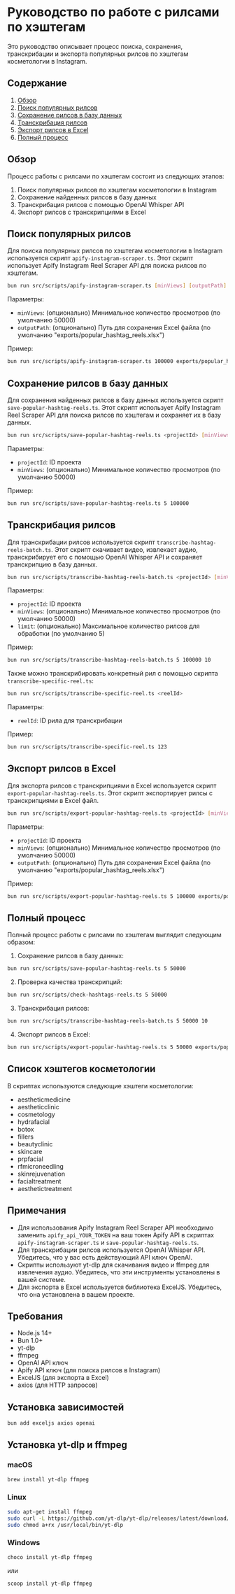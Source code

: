 # Руководство по работе с рилсами по хэштегам

Это руководство описывает процесс поиска, сохранения, транскрибации и экспорта популярных рилсов по хэштегам косметологии в Instagram.

## Содержание

1. [Обзор](#обзор)
2. [Поиск популярных рилсов](#поиск-популярных-рилсов)
3. [Сохранение рилсов в базу данных](#сохранение-рилсов-в-базу-данных)
4. [Транскрибация рилсов](#транскрибация-рилсов)
5. [Экспорт рилсов в Excel](#экспорт-рилсов-в-excel)
6. [Полный процесс](#полный-процесс)

## Обзор

Процесс работы с рилсами по хэштегам состоит из следующих этапов:

1. Поиск популярных рилсов по хэштегам косметологии в Instagram
2. Сохранение найденных рилсов в базу данных
3. Транскрибация рилсов с помощью OpenAI Whisper API
4. Экспорт рилсов с транскрипциями в Excel

## Поиск популярных рилсов

Для поиска популярных рилсов по хэштегам косметологии в Instagram используется скрипт `apify-instagram-scraper.ts`. Этот скрипт использует Apify Instagram Reel Scraper API для поиска рилсов по хэштегам.

```bash
bun run src/scripts/apify-instagram-scraper.ts [minViews] [outputPath]
```

Параметры:
- `minViews`: (опционально) Минимальное количество просмотров (по умолчанию 50000)
- `outputPath`: (опционально) Путь для сохранения Excel файла (по умолчанию "exports/popular_hashtag_reels.xlsx")

Пример:
```bash
bun run src/scripts/apify-instagram-scraper.ts 100000 exports/popular_hashtag_reels_100k.xlsx
```

## Сохранение рилсов в базу данных

Для сохранения найденных рилсов в базу данных используется скрипт `save-popular-hashtag-reels.ts`. Этот скрипт использует Apify Instagram Reel Scraper API для поиска рилсов по хэштегам и сохраняет их в базу данных.

```bash
bun run src/scripts/save-popular-hashtag-reels.ts <projectId> [minViews]
```

Параметры:
- `projectId`: ID проекта
- `minViews`: (опционально) Минимальное количество просмотров (по умолчанию 50000)

Пример:
```bash
bun run src/scripts/save-popular-hashtag-reels.ts 5 100000
```

## Транскрибация рилсов

Для транскрибации рилсов используется скрипт `transcribe-hashtag-reels-batch.ts`. Этот скрипт скачивает видео, извлекает аудио, транскрибирует его с помощью OpenAI Whisper API и сохраняет транскрипцию в базу данных.

```bash
bun run src/scripts/transcribe-hashtag-reels-batch.ts <projectId> [minViews] [limit]
```

Параметры:
- `projectId`: ID проекта
- `minViews`: (опционально) Минимальное количество просмотров (по умолчанию 50000)
- `limit`: (опционально) Максимальное количество рилсов для обработки (по умолчанию 5)

Пример:
```bash
bun run src/scripts/transcribe-hashtag-reels-batch.ts 5 100000 10
```

Также можно транскрибировать конкретный рил с помощью скрипта `transcribe-specific-reel.ts`:

```bash
bun run src/scripts/transcribe-specific-reel.ts <reelId>
```

Параметры:
- `reelId`: ID рила для транскрибации

Пример:
```bash
bun run src/scripts/transcribe-specific-reel.ts 123
```

## Экспорт рилсов в Excel

Для экспорта рилсов с транскрипциями в Excel используется скрипт `export-popular-hashtag-reels.ts`. Этот скрипт экспортирует рилсы с транскрипциями в Excel файл.

```bash
bun run src/scripts/export-popular-hashtag-reels.ts <projectId> [minViews] [outputPath]
```

Параметры:
- `projectId`: ID проекта
- `minViews`: (опционально) Минимальное количество просмотров (по умолчанию 50000)
- `outputPath`: (опционально) Путь для сохранения Excel файла (по умолчанию "exports/popular_hashtag_reels.xlsx")

Пример:
```bash
bun run src/scripts/export-popular-hashtag-reels.ts 5 100000 exports/popular_hashtag_reels_100k.xlsx
```

## Полный процесс

Полный процесс работы с рилсами по хэштегам выглядит следующим образом:

1. Сохранение рилсов в базу данных:
```bash
bun run src/scripts/save-popular-hashtag-reels.ts 5 50000
```

2. Проверка качества транскрипций:
```bash
bun run src/scripts/check-hashtags-reels.ts 5 50000
```

3. Транскрибация рилсов:
```bash
bun run src/scripts/transcribe-hashtag-reels-batch.ts 5 50000 10
```

4. Экспорт рилсов в Excel:
```bash
bun run src/scripts/export-popular-hashtag-reels.ts 5 50000 exports/popular_hashtag_reels.xlsx
```

## Список хэштегов косметологии

В скриптах используются следующие хэштеги косметологии:

- aestheticmedicine
- aestheticclinic
- cosmetology
- hydrafacial
- botox
- fillers
- beautyclinic
- skincare
- prpfacial
- rfmicroneedling
- skinrejuvenation
- facialtreatment
- aesthetictreatment

## Примечания

- Для использования Apify Instagram Reel Scraper API необходимо заменить `apify_api_YOUR_TOKEN` на ваш токен Apify API в скриптах `apify-instagram-scraper.ts` и `save-popular-hashtag-reels.ts`.
- Для транскрибации рилсов используется OpenAI Whisper API. Убедитесь, что у вас есть действующий API ключ OpenAI.
- Скрипты используют yt-dlp для скачивания видео и ffmpeg для извлечения аудио. Убедитесь, что эти инструменты установлены в вашей системе.
- Для экспорта в Excel используется библиотека ExcelJS. Убедитесь, что она установлена в вашем проекте.

## Требования

- Node.js 14+
- Bun 1.0+
- yt-dlp
- ffmpeg
- OpenAI API ключ
- Apify API ключ (для поиска рилсов в Instagram)
- ExcelJS (для экспорта в Excel)
- axios (для HTTP запросов)

## Установка зависимостей

```bash
bun add exceljs axios openai
```

## Установка yt-dlp и ffmpeg

### macOS

```bash
brew install yt-dlp ffmpeg
```

### Linux

```bash
sudo apt-get install ffmpeg
sudo curl -L https://github.com/yt-dlp/yt-dlp/releases/latest/download/yt-dlp -o /usr/local/bin/yt-dlp
sudo chmod a+rx /usr/local/bin/yt-dlp
```

### Windows

```bash
choco install yt-dlp ffmpeg
```

или

```bash
scoop install yt-dlp ffmpeg
```

